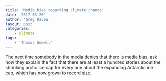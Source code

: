 ```yaml
---
title: 'Media bias regarding climate change'
date: '2017-03-20'
author: 'Greg Raven'
layout: post
categories:
    - climate
tags:
    - 'Thomas Sowell'
---
```


The next time somebody in the media denies that there is media bias, ask how they explain the fact that there are at least a hundred stories about the shrinking arctic ice cap for every one about the expanding Antarctic ice cap, which has now grown to record size.